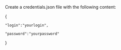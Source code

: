 Create a credentials.json file with the following content:

{
    
    "login":"yourlogin",
    
    "password":"yourpassword"

}
